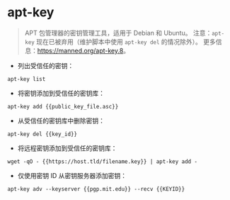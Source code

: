 # apt-key

> APT 包管理器的密钥管理工具，适用于 Debian 和 Ubuntu。
> 注意：`apt-key` 现在已被弃用（维护脚本中使用 `apt-key del` 的情况除外）。
> 更多信息：<https://manned.org/apt-key.8>。

- 列出受信任的密钥：

`apt-key list`

- 将密钥添加到受信任的密钥库：

`apt-key add {{public_key_file.asc}}`

- 从受信任的密钥库中删除密钥：

`apt-key del {{key_id}}`

- 将远程密钥添加到受信任的密钥库：

`wget -qO - {{https://host.tld/filename.key}} | apt-key add -`

- 仅使用密钥 ID 从密钥服务器添加密钥：

`apt-key adv --keyserver {{pgp.mit.edu}} --recv {{KEYID}}`